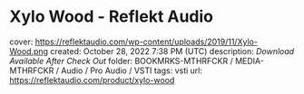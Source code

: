 # Xylo Wood - Reflekt Audio

cover: https://reflektaudio.com/wp-content/uploads/2019/11/Xylo-Wood.png
created: October 28, 2022 7:38 PM (UTC)
description: *Download Available After Check Out*
folder: BOOKMRKS-MTHRFCKR / MEDIA-MTHRFCKR / Audio / Pro Audio / VSTI
tags: vsti
url: https://reflektaudio.com/product/xylo-wood